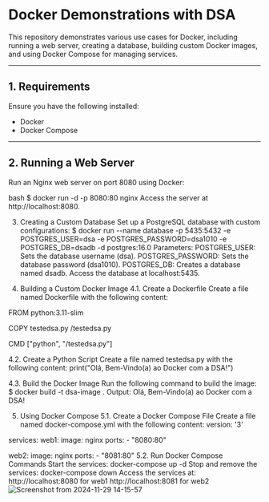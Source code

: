 # Docker Demonstrations with DSA

This repository demonstrates various use cases for Docker, including running a web server, creating a database, building custom Docker images, and using Docker Compose for managing services.

---

## 1. Requirements
Ensure you have the following installed:
- Docker
- Docker Compose

---

## 2. Running a Web Server

Run an Nginx web server on port 8080 using Docker:

bash
$ docker run -d -p 8080:80 nginx
Access the server at http://localhost:8080.

3. Creating a Custom Database
Set up a PostgreSQL database with custom configurations:
$ docker run --name database -p 5435:5432 -e POSTGRES_USER=dsa -e POSTGRES_PASSWORD=dsa1010 -e POSTGRES_DB=dsadb -d postgres:16.0
Parameters:
  POSTGRES_USER: Sets the database username (dsa).
  POSTGRES_PASSWORD: Sets the database password (dsa1010).
  POSTGRES_DB: Creates a database named dsadb.
Access the database at localhost:5435.

4. Building a Custom Docker Image
4.1. Create a Dockerfile
Create a file named Dockerfile with the following content:

FROM python:3.11-slim

COPY testedsa.py /testedsa.py

CMD ["python", "/testedsa.py"]

4.2. Create a Python Script
Create a file named testedsa.py with the following content:
print("Olá, Bem-Vindo(a) ao Docker com a DSA!")

4.3. Build the Docker Image
Run the following command to build the image:
$ docker build -t dsa-image .
Output:
Olá, Bem-Vindo(a) ao Docker com a DSA!

5. Using Docker Compose
5.1. Create a Docker Compose File
Create a file named docker-compose.yml with the following content:
version: '3'

services:
  web1:
    image: nginx
    ports:
      - "8080:80"

  web2:
    image: nginx
    ports:
      - "8081:80"
5.2. Run Docker Compose Commands
Start the services:
docker-compose up -d
Stop and remove the services:
docker-compose down
Access the services at:
http://localhost:8080 for web1
http://localhost:8081 for web2
![Screenshot from 2024-11-29 14-15-57](https://github.com/user-attachments/assets/82aad000-d475-444b-98d2-b9bebe7ba0e2)







